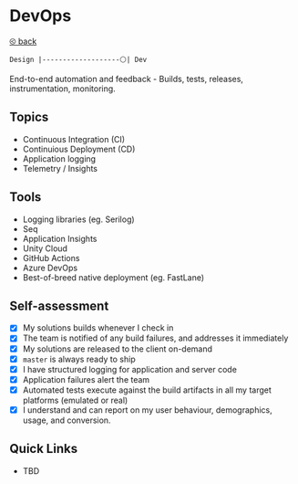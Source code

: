 # DevOps

[&olt; back](./README.md)

`Design |-------------------⚪| Dev`

End-to-end automation and feedback - Builds, tests, releases, instrumentation, monitoring.

## Topics

* Continuous Integration (CI)
* Continuious Deployment (CD)
* Application logging
* Telemetry / Insights

## Tools

* Logging libraries (eg. Serilog)
* Seq
* Application Insights
* Unity Cloud
* GitHub Actions
* Azure DevOps
* Best-of-breed native deployment (eg. FastLane)

## Self-assessment

- [x] My solutions builds whenever I check in
- [x] The team is notified of any build failures, and addresses it immediately
- [x] My solutions are released to the client on-demand
- [x] `master` is always ready to ship
- [x] I have structured logging for application and server code
- [x] Application failures alert the team
- [x] Automated tests execute against the build artifacts in all my target platforms (emulated or real)
- [x] I understand and can report on my user behaviour, demographics, usage, and conversion.

## Quick Links

* TBD